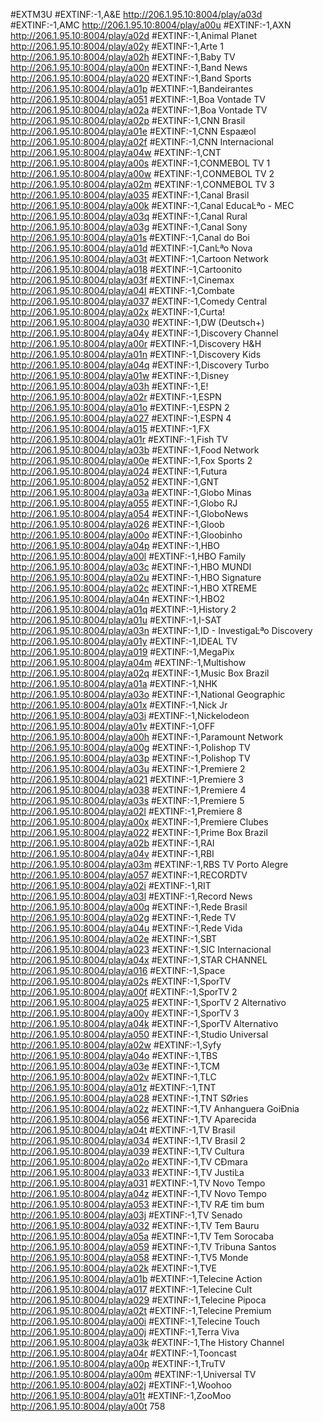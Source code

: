 #EXTM3U
#EXTINF:-1,A&E
http://206.1.95.10:8004/play/a03d
#EXTINF:-1,AMC
http://206.1.95.10:8004/play/a00u
#EXTINF:-1,AXN
http://206.1.95.10:8004/play/a02d
#EXTINF:-1,Animal Planet
http://206.1.95.10:8004/play/a02y
#EXTINF:-1,Arte 1
http://206.1.95.10:8004/play/a02h
#EXTINF:-1,Baby TV
http://206.1.95.10:8004/play/a00n
#EXTINF:-1,Band News
http://206.1.95.10:8004/play/a020
#EXTINF:-1,Band Sports
http://206.1.95.10:8004/play/a01p
#EXTINF:-1,Bandeirantes
http://206.1.95.10:8004/play/a051
#EXTINF:-1,Boa Vontade TV
http://206.1.95.10:8004/play/a02a
#EXTINF:-1,Boa Vontade TV
http://206.1.95.10:8004/play/a02p
#EXTINF:-1,CNN Brasil
http://206.1.95.10:8004/play/a01e
#EXTINF:-1,CNN Espaæol
http://206.1.95.10:8004/play/a02f
#EXTINF:-1,CNN Internacional
http://206.1.95.10:8004/play/a04w
#EXTINF:-1,CNT
http://206.1.95.10:8004/play/a00s
#EXTINF:-1,CONMEBOL TV 1
http://206.1.95.10:8004/play/a00w
#EXTINF:-1,CONMEBOL TV 2
http://206.1.95.10:8004/play/a02m
#EXTINF:-1,CONMEBOL TV 3
http://206.1.95.10:8004/play/a035
#EXTINF:-1,Canal Brasil
http://206.1.95.10:8004/play/a00k
#EXTINF:-1,Canal EducaĿªo - MEC
http://206.1.95.10:8004/play/a03q
#EXTINF:-1,Canal Rural
http://206.1.95.10:8004/play/a03g
#EXTINF:-1,Canal Sony
http://206.1.95.10:8004/play/a01s
#EXTINF:-1,Canal do Boi
http://206.1.95.10:8004/play/a01d
#EXTINF:-1,CanĿªo Nova
http://206.1.95.10:8004/play/a03t
#EXTINF:-1,Cartoon Network
http://206.1.95.10:8004/play/a018
#EXTINF:-1,Cartoonito
http://206.1.95.10:8004/play/a03f
#EXTINF:-1,Cinemax
http://206.1.95.10:8004/play/a04l
#EXTINF:-1,Combate
http://206.1.95.10:8004/play/a037
#EXTINF:-1,Comedy Central
http://206.1.95.10:8004/play/a02x
#EXTINF:-1,Curta!
http://206.1.95.10:8004/play/a030
#EXTINF:-1,DW (Deutsch+)
http://206.1.95.10:8004/play/a04y
#EXTINF:-1,Discovery Channel
http://206.1.95.10:8004/play/a00r
#EXTINF:-1,Discovery H&H
http://206.1.95.10:8004/play/a01n
#EXTINF:-1,Discovery Kids
http://206.1.95.10:8004/play/a04q
#EXTINF:-1,Discovery Turbo
http://206.1.95.10:8004/play/a01w
#EXTINF:-1,Disney
http://206.1.95.10:8004/play/a03h
#EXTINF:-1,E!
http://206.1.95.10:8004/play/a02r
#EXTINF:-1,ESPN
http://206.1.95.10:8004/play/a01o
#EXTINF:-1,ESPN 2
http://206.1.95.10:8004/play/a027
#EXTINF:-1,ESPN 4
http://206.1.95.10:8004/play/a015
#EXTINF:-1,FX
http://206.1.95.10:8004/play/a01r
#EXTINF:-1,Fish TV
http://206.1.95.10:8004/play/a03b
#EXTINF:-1,Food Network
http://206.1.95.10:8004/play/a00e
#EXTINF:-1,Fox Sports 2
http://206.1.95.10:8004/play/a024
#EXTINF:-1,Futura
http://206.1.95.10:8004/play/a052
#EXTINF:-1,GNT
http://206.1.95.10:8004/play/a03a
#EXTINF:-1,Globo Minas
http://206.1.95.10:8004/play/a055
#EXTINF:-1,Globo RJ
http://206.1.95.10:8004/play/a054
#EXTINF:-1,GloboNews
http://206.1.95.10:8004/play/a026
#EXTINF:-1,Gloob
http://206.1.95.10:8004/play/a00o
#EXTINF:-1,Gloobinho
http://206.1.95.10:8004/play/a04p
#EXTINF:-1,HBO
http://206.1.95.10:8004/play/a00l
#EXTINF:-1,HBO Family
http://206.1.95.10:8004/play/a03c
#EXTINF:-1,HBO MUNDI
http://206.1.95.10:8004/play/a02u
#EXTINF:-1,HBO Signature
http://206.1.95.10:8004/play/a02c
#EXTINF:-1,HBO XTREME
http://206.1.95.10:8004/play/a04n
#EXTINF:-1,HBO2
http://206.1.95.10:8004/play/a01q
#EXTINF:-1,History 2
http://206.1.95.10:8004/play/a01u
#EXTINF:-1,I-SAT
http://206.1.95.10:8004/play/a03n
#EXTINF:-1,ID - InvestigaĿªo Discovery
http://206.1.95.10:8004/play/a01y
#EXTINF:-1,IDEAL TV
http://206.1.95.10:8004/play/a019
#EXTINF:-1,MegaPix
http://206.1.95.10:8004/play/a04m
#EXTINF:-1,Multishow
http://206.1.95.10:8004/play/a02q
#EXTINF:-1,Music Box Brazil
http://206.1.95.10:8004/play/a01a
#EXTINF:-1,NHK
http://206.1.95.10:8004/play/a03o
#EXTINF:-1,National Geographic
http://206.1.95.10:8004/play/a01x
#EXTINF:-1,Nick Jr
http://206.1.95.10:8004/play/a03i
#EXTINF:-1,Nickelodeon
http://206.1.95.10:8004/play/a01v
#EXTINF:-1,OFF
http://206.1.95.10:8004/play/a00h
#EXTINF:-1,Paramount Network
http://206.1.95.10:8004/play/a00g
#EXTINF:-1,Polishop TV
http://206.1.95.10:8004/play/a03p
#EXTINF:-1,Polishop TV
http://206.1.95.10:8004/play/a03u
#EXTINF:-1,Premiere 2
http://206.1.95.10:8004/play/a021
#EXTINF:-1,Premiere 3
http://206.1.95.10:8004/play/a038
#EXTINF:-1,Premiere 4
http://206.1.95.10:8004/play/a03s
#EXTINF:-1,Premiere 5
http://206.1.95.10:8004/play/a02l
#EXTINF:-1,Premiere 8
http://206.1.95.10:8004/play/a00x
#EXTINF:-1,Premiere Clubes
http://206.1.95.10:8004/play/a022
#EXTINF:-1,Prime Box Brazil
http://206.1.95.10:8004/play/a02b
#EXTINF:-1,RAI
http://206.1.95.10:8004/play/a04v
#EXTINF:-1,RBI
http://206.1.95.10:8004/play/a03m
#EXTINF:-1,RBS TV Porto Alegre
http://206.1.95.10:8004/play/a057
#EXTINF:-1,RECORDTV
http://206.1.95.10:8004/play/a02i
#EXTINF:-1,RIT
http://206.1.95.10:8004/play/a03l
#EXTINF:-1,Record News
http://206.1.95.10:8004/play/a00q
#EXTINF:-1,Rede Brasil
http://206.1.95.10:8004/play/a02g
#EXTINF:-1,Rede TV
http://206.1.95.10:8004/play/a04u
#EXTINF:-1,Rede Vida
http://206.1.95.10:8004/play/a02e
#EXTINF:-1,SBT
http://206.1.95.10:8004/play/a023
#EXTINF:-1,SIC Internacional
http://206.1.95.10:8004/play/a04x
#EXTINF:-1,STAR CHANNEL
http://206.1.95.10:8004/play/a016
#EXTINF:-1,Space
http://206.1.95.10:8004/play/a02s
#EXTINF:-1,SporTV
http://206.1.95.10:8004/play/a00f
#EXTINF:-1,SporTV 2
http://206.1.95.10:8004/play/a025
#EXTINF:-1,SporTV 2 Alternativo
http://206.1.95.10:8004/play/a00y
#EXTINF:-1,SporTV 3
http://206.1.95.10:8004/play/a04k
#EXTINF:-1,SporTV Alternativo
http://206.1.95.10:8004/play/a050
#EXTINF:-1,Studio Universal
http://206.1.95.10:8004/play/a02w
#EXTINF:-1,Syfy
http://206.1.95.10:8004/play/a04o
#EXTINF:-1,TBS
http://206.1.95.10:8004/play/a03e
#EXTINF:-1,TCM
http://206.1.95.10:8004/play/a02v
#EXTINF:-1,TLC
http://206.1.95.10:8004/play/a01z
#EXTINF:-1,TNT
http://206.1.95.10:8004/play/a028
#EXTINF:-1,TNT SØries
http://206.1.95.10:8004/play/a02z
#EXTINF:-1,TV Anhanguera GoiÐnia
http://206.1.95.10:8004/play/a056
#EXTINF:-1,TV Aparecida
http://206.1.95.10:8004/play/a04t
#EXTINF:-1,TV Brasil
http://206.1.95.10:8004/play/a034
#EXTINF:-1,TV Brasil 2
http://206.1.95.10:8004/play/a039
#EXTINF:-1,TV Cultura
http://206.1.95.10:8004/play/a02o
#EXTINF:-1,TV CÐmara
http://206.1.95.10:8004/play/a033
#EXTINF:-1,TV JustiĿa
http://206.1.95.10:8004/play/a031
#EXTINF:-1,TV Novo Tempo
http://206.1.95.10:8004/play/a04z
#EXTINF:-1,TV Novo Tempo
http://206.1.95.10:8004/play/a053
#EXTINF:-1,TV RÆ tim bum
http://206.1.95.10:8004/play/a03j
#EXTINF:-1,TV Senado
http://206.1.95.10:8004/play/a032
#EXTINF:-1,TV Tem Bauru
http://206.1.95.10:8004/play/a05a
#EXTINF:-1,TV Tem Sorocaba
http://206.1.95.10:8004/play/a059
#EXTINF:-1,TV Tribuna Santos
http://206.1.95.10:8004/play/a058
#EXTINF:-1,TV5 Monde
http://206.1.95.10:8004/play/a02k
#EXTINF:-1,TVE
http://206.1.95.10:8004/play/a01b
#EXTINF:-1,Telecine Action
http://206.1.95.10:8004/play/a017
#EXTINF:-1,Telecine Cult
http://206.1.95.10:8004/play/a029
#EXTINF:-1,Telecine Pipoca
http://206.1.95.10:8004/play/a02t
#EXTINF:-1,Telecine Premium
http://206.1.95.10:8004/play/a00i
#EXTINF:-1,Telecine Touch
http://206.1.95.10:8004/play/a00j
#EXTINF:-1,Terra Viva
http://206.1.95.10:8004/play/a03k
#EXTINF:-1,The History Channel
http://206.1.95.10:8004/play/a04r
#EXTINF:-1,Tooncast
http://206.1.95.10:8004/play/a00p
#EXTINF:-1,TruTV
http://206.1.95.10:8004/play/a00m
#EXTINF:-1,Universal TV
http://206.1.95.10:8004/play/a02j
#EXTINF:-1,Woohoo
http://206.1.95.10:8004/play/a01t
#EXTINF:-1,ZooMoo
http://206.1.95.10:8004/play/a00t
758
